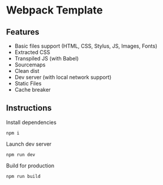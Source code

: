 # Webpack Template

## Features
- Basic files support (HTML, CSS, Stylus, JS, Images, Fonts)
- Extracted CSS
- Transpiled JS (with Babel)
- Sourcemaps
- Clean dist
- Dev server (with local network support)
- Static Files
- Cache breaker

## Instructions 

Install dependencies

```npm i```

Launch dev server

```npm run dev```

Build for production

```npm run build```
